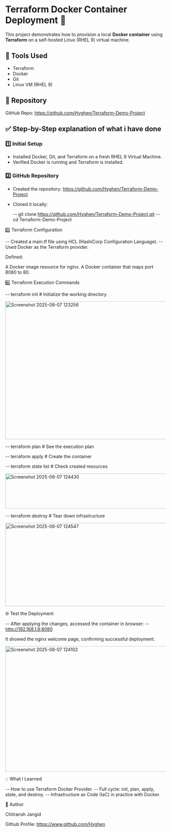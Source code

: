 # Terraform Docker Container Deployment 🚀

This project demonstrates how to provision a local **Docker container** using **Terraform** on a self-hosted Linux (RHEL 9) virtual machine.

## 🧰 Tools Used

- Terraform
- Docker
- Git
- Linux VM (RHEL 9)

## 📁 Repository

GitHub Repo: https://github.com/Hyghen/Terraform-Demo-Project

## ✅ Step-by-Step explanation of what i have done 


### 1️⃣ Initial Setup

- Installed Docker, Git, and Terraform on a fresh RHEL 9 Virtual Machine.
- Verified Docker is running and Terraform is installed.


### 2️⃣ GitHub Repository

- Created the repository: https://github.com/Hyghen/Terraform-Demo-Project
- Cloned it locally:

  -- git clone https://github.com/Hyghen/Terraform-Demo-Project.git
  -- cd Terraform-Demo-Project


3️⃣ Terraform Configuration

-- Created a main.tf file using HCL (HashiCorp Configuration Language).
-- Used Docker as the Terraform provider.

Defined:

A Docker image resource for nginx.
A Docker container that maps port 8080 to 80.


4️⃣ Terraform Execution Commands


-- terraform init        # Initialize the working directory

<img width="1166" height="432" alt="Screenshot 2025-08-07 123256" src="https://github.com/user-attachments/assets/0fb233bf-e8f7-4673-a62f-7df54f94e451" />



-- terraform plan        # See the execution plan

-- terraform apply       # Create the container


-- terraform state list  # Check created resources

<img width="792" height="110" alt="Screenshot 2025-08-07 124430" src="https://github.com/user-attachments/assets/7a087e64-5b8e-451f-a1e8-5ae49d75e8e3" />




-- terraform destroy     # Tear down infrastructure

<img width="1702" height="261" alt="Screenshot 2025-08-07 124547" src="https://github.com/user-attachments/assets/d2f382de-1ca8-44e2-bdd8-588a22637d9f" />



🌐 Test the Deployment

-- After applying the changes, accessed the container in browser:
-- http://192.168.1.8:8080


It showed the nginx welcome page, confirming successful deployment.



<img width="1116" height="393" alt="Screenshot 2025-08-07 124102" src="https://github.com/user-attachments/assets/e82ed510-3920-43bc-a98d-7afc7fbad2b7" />



💡 What I Learned

-- How to use Terraform Docker Provider.
-- Full cycle: init, plan, apply, state, and destroy.
-- Infrastructure as Code (IaC) in practice with Docker.


🔗 Author

Chitransh Jangid

Github Profile:  https://www.github.com/Hyghen
